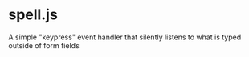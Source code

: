 # spell.js
A simple "keypress" event handler that silently listens to what is typed outside of form fields
